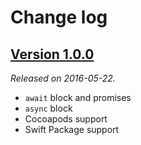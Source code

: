 # Change log

## [Version 1.0.0](https://github.com/yannickl/AwaitKit/releases/tag/1.0.0)
*Released on 2016-05-22.*

- `await` block and promises
- `async` block
- Cocoapods support
- Swift Package support
